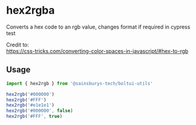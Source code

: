 # hex2rgba

Converts a hex code to an rgb value, changes format if required in cypress test

Credit to:  
https://css-tricks.com/converting-color-spaces-in-javascript/#hex-to-rgb

## Usage

```jsx
import { hex2rgb } from '@sainsburys-tech/boltui-utils'

hex2rgb('#000000')
hex2rgb('#FFF')
hex2rgb('#e1e1e1')
hex2rgb('#000000', false)
hex2rgb('#FFF', true)
```
